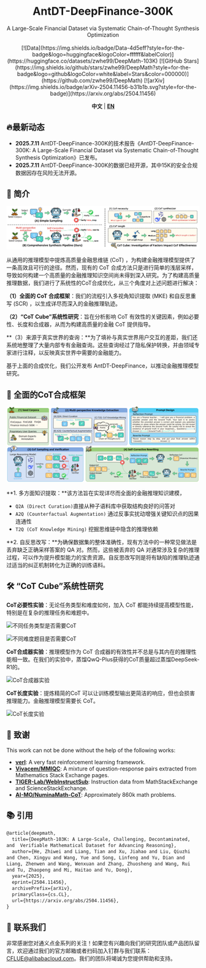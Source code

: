<div align="center">

# AntDT-DeepFinance-300K

<div>
A Large-Scale Financial Dataset via Systematic Chain-of-Thought Synthesis Optimization
</div>
</div>

<div>
<br>

<div align="center">
[![Data](https://img.shields.io/badge/Data-4d5eff?style=for-the-badge&logo=huggingface&logoColor=ffffff&labelColor)](https://huggingface.co/datasets/zwhe99/DeepMath-103K)
[![GitHub Stars](https://img.shields.io/github/stars/zwhe99/DeepMath?style=for-the-badge&logo=github&logoColor=white&label=Stars&color=000000)](https://github.com/zwhe99/DeepMath)
[![arXiv](https://img.shields.io/badge/arXiv-2504.11456-b31b1b.svg?style=for-the-badge)](https://arxiv.org/abs/2504.11456)
</div>

</div>

<div align="center">

**中文** | [**EN**](README.md)

</div>


## :fire: ​最新动态

- **2025.7.11** AntDT-DeepFinance-300K的技术报告《AntDT-DeepFinance-300K: A Large-Scale Financial Dataset via
  Systematic Chain-of-Thought Synthesis Optimization》已发布。
- **2025.7.11**  AntDT-DeepFinance-300K的数据已经开源，其中15K的安全合规数据因存在风险无法开源。

## :book: 简介

![简介](assets/intro.png)

从通用的推理模型中提炼高质量金融思维链 (CoT) ，为构建金融推理模型提供了一条高效且可行的途径。然而，现有的 CoT 合成方法只是进行简单的浅层采样，导致如何构建一个高质量的金融推理知识空间尚未得到深入研究。为了构建高质量推理数据，我们进行了系统性的CoT合成优化，从三个角度对上述问题进行解决：

**（1）全面的 CoT 合成框架**：我们的流程引入多视角知识提取 (MKE) 和自反思重写 (SCR) ，以生成详尽而深入的金融推理轨迹。

**（2）“CoT Cube”系统性研究**：旨在分析影响 CoT 有效性的关键因素，例如必要性、长度和合成器，从而为构建高质量的金融 CoT 提供指导。

**（3）来源于真实世界的查询：**为了填补与真实世界用户交互的差距，我们还系统地整理了大量内部专有金融查询。这些查询经过了隐私保护转换，并由领域专家进行注释，以反映真实世界中需要的金融能力。

基于上面的合成优化，我们公开发布 AntDT-DeepFinance，以推动金融推理模型研究。

## :rocket: 全面的CoT合成框架

![全面的CoT合成流程](assets/framework.png)

**1. 多方面知识提取：**该方法旨在实现详尽而全面的金融推理知识建模，

- `Q2A (Direct Curation)`直接从种子语料库中获取结构良好的问答对
- `A2Q (Counterfactual Augmentation)` 通过反事实扰动增强关键知识点的因果连通性
- `T2Q (CoT Knowledge Mining)` 挖掘思维链中隐含的推理依赖

**2. 自反思改写：**为确保数据集的整体准确性，现有方法中的一种常见做法是丢弃缺乏正确采样答案的 QA 对。然而，这些被丢弃的 QA 对通常涉及复杂的推理过程，可以作为提升模型能力的宝贵资源。自反思改写则是将有缺陷的推理轨迹通过适当的纠正机制转化为正确的训练语料。

## 🛠️ “CoT Cube”系统性研究

**CoT必要性实验**：无论任务类型和难度如何，加入 CoT 都能持续提高模型性能，特别是在复杂的推理任务和难题中。

![不同任务类型是否需要CoT](https://intranetproxy.alipay.com/skylark/lark/0/2025/png/167556596/1752132190863-d775c9fb-83dc-4006-b3bd-13d613a8ead1.png)

![不同难度题目是否需要CoT](https://intranetproxy.alipay.com/skylark/lark/0/2025/png/167556596/1752132199619-ba645846-3b8e-4f50-903c-4d1d3485187a.png)

**CoT合成器实验**：推理模型作为 CoT 合成器的有效性并不总是与其内在的推理性能相一致。在我们的实验中，蒸馏QwQ-Plus获得的CoT质量超过蒸馏DeepSeek-R1的。

![CoT合成器实验](https://intranetproxy.alipay.com/skylark/lark/0/2025/png/167556596/1752132297916-0000e9bb-ac8d-4543-84a3-8ae17ef9cfa2.png)

**CoT长度实验**：提炼精简的CoT 可以让训练模型输出更简洁的响应，但也会损害推理能力。金融推理模型需要长 CoT。

![CoT长度实验](https://intranetproxy.alipay.com/skylark/lark/0/2025/png/167556596/1752132438448-9d2fbf1b-c886-4ed3-bc2f-26172c844df5.png)

## 🙏 致谢

This work can not be done without the help of the following works:

- **[verl](https://github.com/volcengine/verl)**: A very fast reinforcement learning framework.
- **[Vivacem/MMIQC](https://huggingface.co/datasets/Vivacem/MMIQC)**: A mixture of question-response pairs extracted from Mathematics Stack Exchange pages.
- **[TIGER-Lab/WebInstructSub](https://huggingface.co/datasets/TIGER-Lab/WebInstructSub)**: Instruction data from MathStackExchange and ScienceStackExchange.
- **[AI-MO/NuminaMath-CoT](https://huggingface.co/datasets/AI-MO/NuminaMath-CoT)**: Approximately 860k math problems.

## 📚 引用

```
@article{deepmath,
  title={DeepMath-103K: A Large-Scale, Challenging, Decontaminated, and  Verifiable Mathematical Dataset for Advancing Reasoning},
  author={He, Zhiwei and Liang, Tian and Xu, Jiahao and Liu, Qiuzhi and Chen, Xingyu and Wang, Yue and Song, Linfeng and Yu, Dian and Liang, Zhenwen and Wang, Wenxuan and Zhang, Zhuosheng and Wang, Rui and Tu, Zhaopeng and Mi, Haitao and Yu, Dong},
  year={2025},
  eprint={2504.11456},
  archivePrefix={arXiv},
  primaryClass={cs.CL},
  url={https://arxiv.org/abs/2504.11456}, 
}
```

## 🤝 联系我们

非常感谢您对通义点金系列的关注！如果您有兴趣向我们的研究团队或产品团队留言，欢迎通过我们的官方邮箱或者扫码加入钉群与我们联系：[CFLUE@alibabacloud.com](mailto:CFLUE@alibabacloud.com)。我们的团队将竭诚为您提供帮助和支持。

